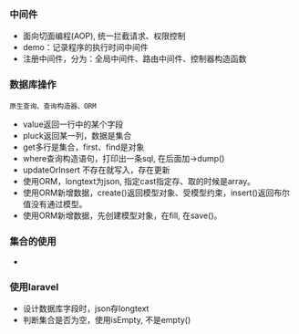 ### 中间件
- 面向切面编程(AOP), 统一拦截请求、权限控制
- demo：记录程序的执行时间中间件
- 注册中间件，分为：全局中间件、路由中间件、控制器构造函数

### 数据库操作
`原生查询、查询构造器、ORM`
- value返回一行中的某个字段
- pluck返回某一列，数据是集合
- get多行是集合，first、find是对象
- where查询构造语句，打印出一条sql, 在后面加->dump()
- updateOrInsert 不存在就写入，存在更新
- 使用ORM，longtext为json, 指定cast指定存、取的时候是array。
- 使用ORM新增数据，create()返回模型对象、受模型约束，insert()返回布尔值没有通过模型。
- 使用ORM新增数据，先创建模型对象，在fill, 在save()。

### 集合的使用
- 

### 使用laravel
- 设计数据库字段时，json存longtext
- 判断集合是否为空，使用isEmpty, 不是empty()
